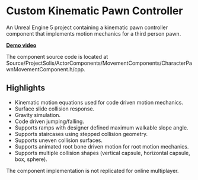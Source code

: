 # Custom Kinematic Pawn Controller

An Unreal Engine 5 project containing a kinematic pawn controller component that implements motion mechanics for a third person pawn.

<a href="https://www.youtube.com/watch?v=7_GY_lDoqdk"><b>Demo video</b></a>

The component source code is located at Source/ProjectSolis/ActorComponents/MovementComponents/CharacterPawnMovementComponent.h/cpp.

## Highlights
* Kinematic motion equations used for code driven motion mechanics.
* Surface slide collision response.
* Gravity simulation.
* Code driven jumping/falling.
* Supports ramps with designer defined maximum walkable slope angle.
* Supports staircases using stepped collision geometry.
* Supports uneven collision surfaces.
* Supports animated root bone driven motion for root motion mechanics.
* Supports multiple collision shapes (vertical capsule, horizontal capsule, box, sphere).

The component implementation is not replicated for online multiplayer.
